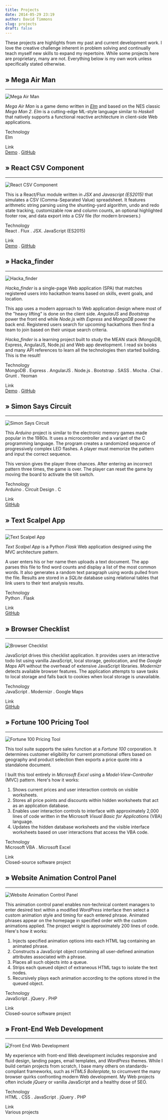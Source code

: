 ```yaml
---
title: Projects
date: 2014-05-29 23:19
author: David Timmons
slug: projects
draft: false
---
```


These projects are highlights from my past and current development work.
I love the creative challenge inherent in problem solving and
continually teach myself new skills to expand my repertoire. While some
projects here are proprietary, many are not. Everything below is my own
work unless specifically stated otherwise.

## » Mega Air Man
---
![Mega Air Man][mam-img]

*Mega Air Man* is a game demo written in *[Elm][]* and based on the NES
classic *Mega Man 2*. *Elm* is a cutting-edge ML-style language similar
to *Haskell* that natively supports a functional reactive architecture
in client-side Web applications.

<span class="project-details">
  Technology<br />
  Elm

  Link<br />
  [Demo][mam-demo] . [GitHub][mam-code]
</span>


## » React CSV Component
---
![React CSV Component][rcc-img]

This is a React/Flux module written in *JSX* and *Javascript (ES2015)*
that simulates a CSV (Comma-Separated Value) spreadsheet. It features
arithmetic string parsing using the shunting-yard algorithm, undo and
redo state tracking, customizable row and column counts, an optional
highlighted footer row, and data export into a CSV file (for modern
browsers.)

<span class="project-details">
  Technology<br />
  React . Flux . JSX. JavaScript (ES2015)

  Link<br />
  [Demo][rcc-demo] . [GitHub][rcc-code]
</span>


## » Hacka\_finder
---
![Hacka\_finder][haf-img]

*Hacka\_finder* is a single-page Web application (SPA) that matches
registered users into hackathon teams based on skills, event goals, and
location.

This app uses a modern approach to Web application design where most of
the "heavy lifting" is done on the client side. *AngularJS* and
*Bootstrap* power the front end while *Node.js* with *Express* and
*MongoDB* power the back end. Registered users search for upcoming
hackathons then find a team to join based on their unique search
criteria.

*Hacka\_finder* is a learning project built to study the MEAN stack
(MongoDB, Express, AngularJS, Node.js) and Web app development. I read
six books and many API references to learn all the technologies then
started building. This is the result!

<span class="project-details">
  Technology<br />
  MongoDB . Express . AngularJS . Node.js . Bootstrap . SASS . Mocha .
  Chai . Grunt . Yeoman

  Link<br />
  [Demo][haf-demo] . [GitHub][haf-code]
</span>


## » Simon Says Circuit
---
![Simon Says Circuit][ssc-img]

This *Arduino* project is similar to the electronic memory games made
popular in the 1980s. It uses a microcontroller and a variant of the C
programming language. The program creates a randomized sequence of
progressively complex LED flashes. A player must memorize the pattern
and input the correct sequence.

This version gives the player three chances. After entering an incorrect
pattern three times, the game is over. The player can reset the game by
moving the board to activate the tilt switch.

<span class="project-details">
  Technology<br />
  Arduino . Circuit Design . C

  Link<br />
  [GitHub][ssc-code]
</span>


## » Text Scalpel App
---
![Text Scalpel App][tsa-img]

*Text Scalpel App* is a Python *Flask* Web application designed using
the MVC architecture pattern.

A user enters his or her name then uploads a text document. The app
parses this file to find word counts and display a list of the most
common words. It also generates a random text paragraph using words
pulled from the file. Results are stored in a *SQLite* database using
relational tables that link users to their text analysis results.

<span class="project-details">
  Technology<br />
  Python . Flask

  Link<br />
  [GitHub][tsa-code]
</span>


## » Browser Checklist
---
![Browser Checklist][brc-img]

JavaScript drives this checklist application. It provides users an
interactive todo list using vanilla JavaScript, local storage,
geolocation, and the *Google Maps* API without the overhead of extensive
JavaScript libraries. *Modernizr* detects available browser features.
The application attempts to save tasks to local storage and falls back
to cookies when local storage is unavailable.

<span class="project-details">
  Technology<br />
  JavaScript . Modernizr . Google Maps

  Link<br />
  [GitHub][brc-code]
</span>


## » Fortune 100 Pricing Tool
---
![Fortune 100 Pricing Tool][fpt-img]

This tool suite supports the sales function at a *Fortune 100*
corporation. It determines customer eligibility for current promotional
offers based on geography and product selection then exports a price
quote into a standalone document.

I built this tool entirely in *Microsoft Excel* using a
*Model-View-Controller* (MVC) pattern. Here's how it works:

1.  Shows current prices and user interaction controls on visible
    worksheets.
2.  Stores all price points and discounts within hidden worksheets that
    act as an application database.
3.  Enables user interaction controls to interface with approximately
    2,000 lines of code written in the Microsoft *Visual Basic for
    Applications* (VBA) language.
4.  Updates the hidden database worksheets and the visible interface
    worksheets based on user interactions that access the VBA code.

<span class="project-details">
  Technology<br />
  Microsoft VBA . Microsoft Excel

  Link<br />
  Closed-source software project
</span>


## » Website Animation Control Panel
---
![Website Animation Control Panel][wap-img]

This animation control panel enables non-technical content managers to
enter desired text within a modified *WordPress* interface then select a
custom animation style and timing for each entered phrase. Animated
phrases appear on the homepage in specified order with the custom
animations applied. The project weight is approximately 200 lines of
code. Here's how it works:

1.  Injects specified animation options into each HTML tag containing an
    animated phrase.
2.  Constructs a JavaScript object containing all user-defined animation
    attributes associated with a phrase.
3.  Places all such objects into a queue.
4.  Strips each queued object of extraneous HTML tags to isolate the
    text nodes.
5.  Recursively plays each animation according to the options stored in
    the queued object.

<span class="project-details">
  Technology<br />
  JavaScript . jQuery . PHP

  Link<br />
  Closed-source software project
</div>


## » Front-End Web Development
---
![Front End Web Development][few-img]

My experience with front-end Web development includes responsive and
fluid design, landing pages, email templates, and *WordPress* themes.
While I build certain projects from scratch, I base many others on
standards-compliant frameworks, such as *HTML5 Boilerplate*, to
circumvent the many browser quirks confronting modern Web development.
My Web projects often include *jQuery* or vanilla JavaScript and a
healthy dose of SEO.

<span class="project-details">
  Technology<br />
  HTML . CSS . JavaScript . jQuery . PHP

  Link<br />
  Various projects
</div>


[mam-img]: {{imagePath}}2016/02/mega-air-man.jpg
  "Mega Air Man"

[mam-demo]: http://mega-air-man.timmons.io
  "Click here to play the demo."

[mam-code]: https://github.com/davidtimmons/mega-air-man
  "Click here to see the project code."

[rcc-img]: {{imagePath}}2016/01/react-csv-component.jpg
  "React CSV Component"

[rcc-demo]: http://react-csv.timmons.io
  "Click here to see a demo."

[rcc-code]: https://github.com/davidtimmons/react-csv
  "Click here to see the project code."

[haf-img]: {{imagePath}}2015/08/hackafinder-home.jpg
  "Hacka_finder"

[haf-demo]: http://hackafinder.timmons.io
  "Click here to see a demo."

[haf-code]: https://github.com/davidtimmons/hackafinder
  "Click here to see the project code."

[ssc-img]: {{imagePath}}2014/08/simon-says-breadboard.jpg
  "Simon Says Circuit"

[ssc-code]: https://github.com/davidtimmons/simon-says-circuit
  "Click here to see the project code."

[tsa-img]: {{imagePath}}2014/08/text-scalpel-app-dashboard.png
  "Text Scalpel App"

[tsa-code]: https://github.com/davidtimmons/text-scalpel-app
  "Click here to see the project code."

[brc-img]: {{imagePath}}2014/08/browser-checklist.jpg
  "Browser Checklist"

[brc-code]: https://github.com/davidtimmons/browser-checklist
  "Click here to see the project code."

[fpt-img]: {{imagePath}}2014/05/fortune-100-pricing-tool.jpg
  "Fortune 100 Pricing Tool"

[wap-img]: {{imagePath}}2014/05/website-animation-control-panel.jpg
  "Website Animation Control Panel"

[few-img]: {{imagePath}}2014/05/front-end-web-development.jpg
  "Front-End Web Development"

[Elm]: http://elm-lang.org/
  "Click here to learn more about Elm."
